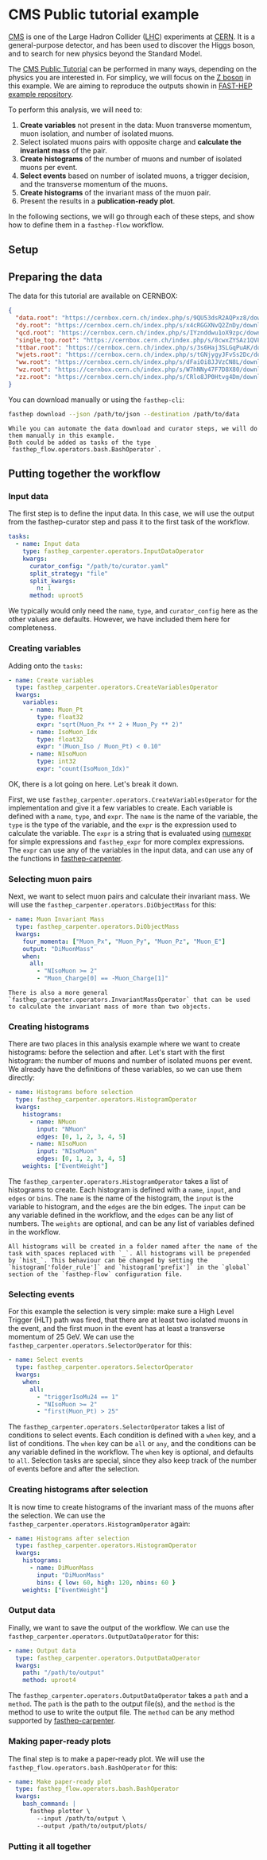# CMS Public tutorial example

[CMS](https://cms.cern/) is one of the Large Hadron Collider
([LHC](https://home.cern/science/accelerators/large-hadron-collider))
experiments at [CERN](https://home.cern/). It is a general-purpose detector, and
has been used to discover the Higgs boson, and to search for new physics beyond
the Standard Model.

The
[CMS Public Tutorial](https://ippog-static.web.cern.ch/ippog-static/resources/2012/cms-hep-tutorial.html)
can be performed in many ways, depending on the physics you are interested in.
For simplicy, we will focus on the
[Z boson](https://en.wikipedia.org/wiki/W_and_Z_bosons) in this example. We are
aiming to reproduce the outputs showin in
[FAST-HEP example repository](https://github.com/FAST-HEP/examples/tree/main/cms/public_tutorial/example_outputs).

To perform this analysis, we will need to:

1. **Create variables** not present in the data: Muon transverse momentum, muon
   isolation, and number of isolated muons.
2. Select isolated muons pairs with opposite charge and **calculate the
   invariant mass** of the pair.
3. **Create histograms** of the number of muons and number of isolated muons per
   event.
4. **Select events** based on number of isolated muons, a trigger decision, and
   the transverse momentum of the muons.
5. **Create histograms** of the invariant mass of the muon pair.
6. Present the results in a **publication-ready plot**.

In the following sections, we will go through each of these steps, and show how
to define them in a `fasthep-flow` workflow.

## Setup

## Preparing the data

The data for this tutorial are available on CERNBOX:

```json
{
  "data.root": "https://cernbox.cern.ch/index.php/s/9QU53dsR2AQPxz8/download",
  "dy.root": "https://cernbox.cern.ch/index.php/s/x4cRGGXNvQ2ZnDy/download",
  "qcd.root": "https://cernbox.cern.ch/index.php/s/IYznddwu1oX9zpc/download",
  "single_top.root": "https://cernbox.cern.ch/index.php/s/8cwxZYSAz1QV83w/download",
  "ttbar.root": "https://cernbox.cern.ch/index.php/s/3s6Haj3SLGqPuAK/download",
  "wjets.root": "https://cernbox.cern.ch/index.php/s/tGNjygyJFvSs2Dc/download",
  "ww.root": "https://cernbox.cern.ch/index.php/s/dFaiOi8JJVzCN8L/download",
  "wz.root": "https://cernbox.cern.ch/index.php/s/W7hNNy47F7D8X80/download",
  "zz.root": "https://cernbox.cern.ch/index.php/s/CRlo8JP0Htvg4Dm/download"
}
```

You can download manually or using the `fasthep-cli`:

```bash
fasthep download --json /path/to/json --destination /path/to/data
```

```{note}
While you can automate the data download and curator steps, we will do them manually in this example.
Both could be added as tasks of the type `fasthep_flow.operators.bash.BashOperator`.

```

## Putting together the workflow

### Input data

The first step is to define the input data. In this case, we will use the output
from the fasthep-curator step and pass it to the first task of the workflow.

```yaml
tasks:
  - name: Input data
    type: fasthep_carpenter.operators.InputDataOperator
    kwargs:
      curator_config: "/path/to/curator.yaml"
      split_strategy: "file"
      split_kwargs:
        n: 1
      method: uproot5
```

We typically would only need the `name`, `type`, and `curator_config` here as
the other values are defaults. However, we have included them here for
completeness.

### Creating variables

Adding onto the `tasks`:

```yaml
- name: Create variables
  type: fasthep_carpenter.operators.CreateVariablesOperator
  kwargs:
    variables:
      - name: Muon_Pt
        type: float32
        expr: "sqrt(Muon_Px ** 2 + Muon_Py ** 2)"
      - name: IsoMuon_Idx
        type: float32
        expr: "(Muon_Iso / Muon_Pt) < 0.10"
      - name: NIsoMuon
        type: int32
        expr: "count(IsoMuon_Idx)"
```

OK, there is a lot going on here. Let's break it down.

First, we use `fasthep_carpenter.operators.CreateVariablesOperator` for the
implementation and give it a few variables to create. Each variable is defined
with a `name`, `type`, and `expr`. The `name` is the name of the variable, the
`type` is the type of the variable, and the `expr` is the expression used to
calculate the variable. The `expr` is a string that is evaluated using
[numexpr](https://github.com/pydata/numexpr) for simple expressions and
`fasthep_expr` for more complex expressions. The `expr` can use any of the
variables in the input data, and can use any of the functions in
[fasthep-carpenter](https://fast-hep.github.io/fasthep-carpenter/).

### Selecting muon pairs

Next, we want to select muon pairs and calculate their invariant mass. We will
use the `fasthep_carpenter.operators.DiObjectMass` for this:

```yaml
- name: Muon Invariant Mass
  type: fasthep_carpenter.operators.DiObjectMass
  kwargs:
    four_momenta: ["Muon_Px", "Muon_Py", "Muon_Pz", "Muon_E"]
    output: "DiMuonMass"
    when:
      all:
        - "NIsoMuon >= 2"
        - "Muon_Charge[0] == -Muon_Charge[1]"
```

```{note}
There is also a more general `fasthep_carpenter.operators.InvariantMassOperator` that can be used to calculate the invariant mass of more than two objects.
```

### Creating histograms

There are two places in this analysis example where we want to create
histograms: before the selection and after. Let's start with the first
histogram: the number of muons and number of isolated muons per event. We
already have the definitions of these variables, so we can use them directly:

```yaml
- name: Histograms before selection
  type: fasthep_carpenter.operators.HistogramOperator
  kwargs:
    histograms:
      - name: NMuon
        input: "NMuon"
        edges: [0, 1, 2, 3, 4, 5]
      - name: NIsoMuon
        input: "NIsoMuon"
        edges: [0, 1, 2, 3, 4, 5]
    weights: ["EventWeight"]
```

The `fasthep_carpenter.operators.HistogramOperator` takes a list of histograms
to create. Each histogram is defined with a `name`, `input`, and `edges` or
`bins`. The `name` is the name of the histogram, the `input` is the variable to
histogram, and the `edges` are the bin edges. The `input` can be any variable
defined in the workflow, and the `edges` can be any list of numbers. The
`weights` are optional, and can be any list of variables defined in the
workflow.

```{note}
All histograms will be created in a folder named after the name of the task with spaces replaced with `_`. All histograms will be prepended by `hist_`. This behaviour can be changed by setting the `histogram['folder_rule']` and `histogram['prefix']` in the `global` section of the `fasthep-flow` configuration file.
```

### Selecting events

For this example the selection is very simple: make sure a High Level Trigger
(HLT) path was fired, that there are at least two isolated muons in the event,
and the first muon in the event has at least a transverse momentum of 25 GeV. We
can use the `fasthep_carpenter.operators.SelectorOperator` for this:

```yaml
- name: Select events
  type: fasthep_carpenter.operators.SelectorOperator
  kwargs:
    when:
      all:
        - "triggerIsoMu24 == 1"
        - "NIsoMuon >= 2"
        - "first(Muon_Pt) > 25"
```

The `fasthep_carpenter.operators.SelectorOperator` takes a list of conditions to
select events. Each condition is defined with a `when` key, and a list of
conditions. The `when` key can be `all` or `any`, and the conditions can be any
variable defined in the workflow. The `when` key is optional, and defaults to
`all`. Selection tasks are special, since they also keep track of the number of
events before and after the selection.

### Creating histograms after selection

It is now time to create histograms of the invariant mass of the muons after the
selection. We can use the `fasthep_carpenter.operators.HistogramOperator` again:

```yaml
- name: Histograms after selection
  type: fasthep_carpenter.operators.HistogramOperator
  kwargs:
    histograms:
      - name: DiMuonMass
        input: "DiMuonMass"
        bins: { low: 60, high: 120, nbins: 60 }
    weights: ["EventWeight"]
```

### Output data

Finally, we want to save the output of the workflow. We can use the
`fasthep_carpenter.operators.OutputDataOperator` for this:

```yaml
- name: Output data
  type: fasthep_carpenter.operators.OutputDataOperator
  kwargs:
    path: "/path/to/output"
    method: uproot4
```

The `fasthep_carpenter.operators.OutputDataOperator` takes a `path` and a
`method`. The `path` is the path to the output file(s), and the `method` is the
method to use to write the output file. The `method` can be any method supported
by [fasthep-carpenter](https://fast-hep.github.io/fasthep-carpenter/).

### Making paper-ready plots

The final step is to make a paper-ready plot. We will use the
`fasthep_flow.operators.bash.BashOperator` for this:

```yaml
- name: Make paper-ready plot
  type: fasthep_flow.operators.bash.BashOperator
  kwargs:
    bash_command: |
      fasthep plotter \
        --input /path/to/output \
        --output /path/to/output/plots/
```

### Putting it all together
